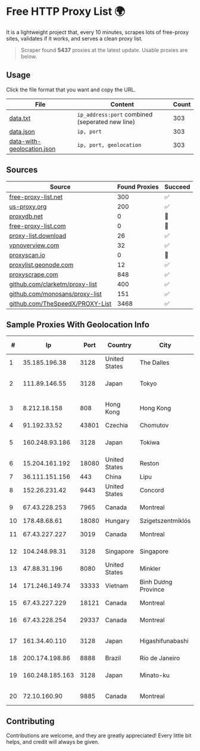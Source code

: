 
# Free HTTP Proxy List 🌍

It is a lightweight project that, every 10 minutes, scrapes lots of free-proxy sites, validates if it works, and serves a clean proxy list.


> Scraper found **5437** proxies at the latest update. Usable proxies are below.

## Usage

Click the file format that you want and copy the URL.


|File|Content|Count|
|----|-------|-----|
|[data.txt](https://raw.githubusercontent.com/themiralay/Proxy-List-World/master/data.txt)|`ip_address:port` combined (seperated new line)|303|
|[data.json](https://raw.githubusercontent.com/themiralay/Proxy-List-World/master/data.json)|`ip, port`|303|
|[data-with-geolocation.json](https://raw.githubusercontent.com/themiralay/Proxy-List-World/master/data-with-geolocation.json)|`ip, port, geolocation`|303|

## Sources

|Source|Found Proxies|Succeed|
|------|-------------|-------|
|[free-proxy-list.net](https://free-proxy-list.net)|300|✅|
|[us-proxy.org](https://www.us-proxy.org)|200|✅|
|[proxydb.net](http://proxydb.net)|0|🚫|
|[free-proxy-list.com](https://free-proxy-list.com/?page=&port=&type%5B%5D=http&type%5B%5D=https&up_time=0&search=Search)|0|🚫|
|[proxy-list.download](https://www.proxy-list.download/HTTP)|26|✅|
|[vpnoverview.com](https://vpnoverview.com/privacy/anonymous-browsing/free-proxy-servers)|32|✅|
|[proxyscan.io](https://www.proxyscan.io)|0|🚫|
|[proxylist.geonode.com](https://proxylist.geonode.com/api/proxy-list?limit=300&page=1&sort_by=lastChecked&sort_type=desc&protocols=http,https)|12|✅|
|[proxyscrape.com](https://api.proxyscrape.com/v2/?request=displayproxies&protocol=http&timeout=10000&country=all&ssl=all&anonymity=all)|848|✅|
|[github.com/clarketm/proxy-list](https://raw.githubusercontent.com/clarketm/proxy-list/master/proxy-list-raw.txt)|400|✅|
|[github.com/monosans/proxy-list](https://raw.githubusercontent.com/monosans/proxy-list/main/proxies/http.txt)|151|✅|
|[github.com/TheSpeedX/PROXY-List](https://raw.githubusercontent.com/TheSpeedX/PROXY-List/master/http.txt)|3468|✅|


## Sample Proxies With Geolocation Info

|#|Ip|Port|Country|City|Internet Service Provider|
|-|--|----|-------|----|-------------------------|
|1|35.185.196.38|3128|United States|The Dalles|Google LLC|
|2|111.89.146.55|3128|Japan|Tokyo|NTT PC Communications, Inc.|
|3|8.212.18.158|808|Hong Kong|Hong Kong|Alibaba (US) Technology Co., Ltd.|
|4|91.192.33.52|43801|Czechia|Chomutov|ISP Alliance a.s.|
|5|160.248.93.186|3128|Japan|Tokiwa|NTT PC Communications, Inc.|
|6|15.204.161.192|18080|United States|Reston|OVH SAS|
|7|36.111.151.156|443|China|Lipu|China Telecom|
|8|152.26.231.42|9443|United States|Concord|MCNC|
|9|67.43.228.253|7965|Canada|Montreal|GloboTech Communications|
|10|178.48.68.61|18080|Hungary|Szigetszentmiklós|UPC|
|11|67.43.227.227|3019|Canada|Montreal|GloboTech Communications|
|12|104.248.98.31|3128|Singapore|Singapore|DigitalOcean, LLC|
|13|47.88.31.196|8080|United States|Minkler|Alibaba.com LLC|
|14|171.246.149.74|33333|Vietnam|Bình Dương Province|Viettel Corporation|
|15|67.43.227.229|18121|Canada|Montreal|GloboTech Communications|
|16|67.43.228.254|29337|Canada|Montreal|GloboTech Communications|
|17|161.34.40.110|3128|Japan|Higashifunabashi|NTT PC Communications, Inc.|
|18|200.174.198.86|8888|Brazil|Rio de Janeiro|Claro S.A|
|19|160.248.185.163|3128|Japan|Minato-ku|NTT PC Communications, Inc.|
|20|72.10.160.90|9885|Canada|Montreal|GloboTech Communications|



## Contributing

Contributions are welcome, and they are greatly appreciated! Every
little bit helps, and credit will always be given.

